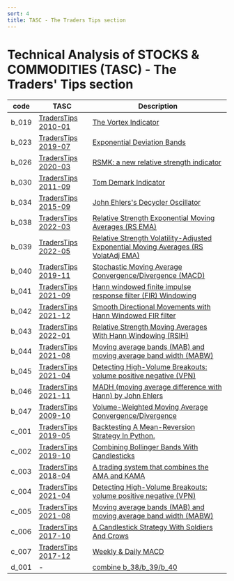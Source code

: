 ```yaml
---
sort: 4
title: TASC - The Traders Tips section 
---
```


# Technical Analysis of STOCKS & COMMODITIES (TASC) - The Traders' Tips section 



| code  | TASC  |  Description |
| ------------ | ------------ | ------------ | 
| b_019  | [TradersTips 2010-01](https://traders.com/Documentation/FEEDbk_docs/2010/01/TradersTips.html)  |  [The Vortex Indicator](../technical_indicators/b_019_1_vortex_intro_tasc201001/b_019_1_vortex_intro_tasc201001.md) |
| b_023  | [TradersTips 2019-07](https://traders.com/documentation/feedbk_docs/2019/07/traderstips.html)  |  [Exponential Deviation Bands](../technical_indicators/b_023_1_exponential-deviation-bands_intro_tasc201907/b_023_1_exponential-deviation-bands_intro_tasc201907.md) |
| b_026  | [TradersTips 2020-03](https://traders.com/Documentation/FEEDbk_docs/2020/03/TradersTips.html)  |  [RSMK: a new relative strength indicator](../technical_indicators/b_026_1_rsmk_intro_tasc202003/b_026_1_rsmk_intro_tasc202003.md) |
| b_030  | [TradersTips 2011-09](http://traders.com/documentation/feedbk_docs/2011/09/traderstips.html)   | [Tom Demark Indicator](../technical_indicators/b_030_1_demark_intro_tasc201109/b_030_1_demark_intro_tasc201109.md) |
| b_034  | [TradersTips 2015-09](https://traders.com/documentation/feedbk_docs/2015/09/traderstips.html)  |[John Ehlers's Decycler Oscillator](../technical_indicators/b_034_1_decycler-oscillator_intro_tasc201509/b_034_1_decycler-oscillator_intro_tasc201509.md) |
| b_038  | [TradersTips 2022-03](https://traders.com/Documentation/FEEDbk_docs/2022/03/TradersTips.html)   |[Relative Strength Exponential Moving Averages (RS EMA)](../technical_indicators/b_038_1_rs-ema_intro_tasc202205_v2/b_038_1_rs-ema_intro_tasc202205_v2.md)  |
| b_039  |  [TradersTips 2022-05](https://traders.com/Documentation/FEEDbk_docs/2022/05/TradersTips.html) |  [Relative Strength Volatility-Adjusted Exponential Moving Averages (RS VolatAdj EMA) ](../technical_indicators/b_039_1_rs-volat-adj-ema_intro_tasc202203/b_039_1_rs-volat-adj-ema_intro_tasc202203.md)  |
| b_040  |   [TradersTips 2019-11](https://traders.com/Documentation/FEEDbk_docs/2019/11/TradersTips.html)  | [Stochastic Moving Average Convergence/Divergence (MACD) ](../technical_indicators/b_040_1_stochastic-macd_intro_tasc201911/b_040_1_stochastic-macd_intro_tasc201911.md)  |
| b_041  | [TradersTips 2021-09](http://traders.com/Documentation/FEEDbk_docs/2021/09/TradersTips.html)  |  [Hann windowed finite impulse response filter (FIR) Windowing ](../technical_indicators/b_041_1_fir-windowing_intro_tasc202109/b_041_1_fir-windowing_intro_tasc202109.md) |
| b_042  | [TradersTips 2021-12](https://traders.com/Documentation/FEEDbk_docs/2021/12/TradersTips.html)  |  [Smooth Directional Movements with Hann Windowed FIR filter](../technical_indicators/b_042_1_dmh_intro_tasc202112/b_042_1_dmh_intro_tasc202112.md) |
| b_043  | [TradersTips 2022-01](https://traders.com/Documentation/FEEDbk_docs/2022/01/TradersTips.html)  |  [Relative Strength Moving Averages With Hann Windowing (RSIH) ](../technical_indicators/b_043_1_rsih_intro_tasc202201/b_043_1_rsih_intro_tasc202201.md) |
| b_044  | [TradersTips 2021-08](https://traders.com/Documentation/FEEDbk_docs/2021/08/TradersTips.html)  |  [Moving average bands (MAB) and moving average band width (MABW)  ](../technical_indicators/b_044_1_mab_intro_tasc202108/b_044_1_mab_intro_tasc202108.md) |
| b_045  | [TradersTips 2021-04](https://traders.com/Documentation/FEEDbk_docs/2021/04/TradersTips.html)  |  [Detecting High-Volume Breakouts: volume positive negative (VPN)](../technical_indicators/b_045_1_vpn_intro_tasc202104/b_045_1_vpn_intro_tasc202104.md) |
| b_046  | [TradersTips 2021-11](https://traders.com/Documentation/FEEDbk_docs/2021/11/TradersTips.html)  |  [MADH (moving average difference with Hann) by John Ehlers ](../technical_indicators/b_046_1_madh_intro_tasc202111/b_046_1_madh_intro_tasc202111.md) |
| b_047  | [TradersTips 2009-10](https://traders.com/documentation/feedbk_docs/2009/10/traderstips.html)  |  [Volume-Weighted Moving Average Convergence/Divergence ](../technical_indicators/b_047_1_vw_macd_intro_tasc200910/b_047_1_vw_macd_intro_tasc200910.md) |
| c_001  | [TradersTips 2019-05](https://traders.com/documentation/feedbk_docs/2019/05/traderstips.html)  |  [Backtesting A Mean-Reversion Strategy In Python.](../technical_indicators/c_001_tasc201905/c_001_tasc201905.md) |
| c_002  | [TradersTips 2019-10](https://traders.com/documentation/feedbk_docs/2019/10/traderstips.html)  |  [Combining Bollinger Bands With Candlesticks](../technical_indicators/c_002_tasc201905.md) |
| c_003  | [TradersTips 2018-04](https://traders.com/documentation/feedbk_docs/2018/04/traderstips.html)  |   [A trading system that combines the AMA and KAMA ](../technical_indicators/c_003_tasc201905.md) |
| c_004  | [TradersTips 2021-04](https://traders.com/Documentation/FEEDbk_docs/2021/04/TradersTips.html)  |  [Detecting High-Volume Breakouts: volume positive negative (VPN)](../technical_indicators/c_004_tasc202104.md) |
| c_005  | [TradersTips 2021-08](https://traders.com/Documentation/FEEDbk_docs/2021/08/TradersTips.html)  |  [Moving average bands (MAB) and moving average band width (MABW)](../technical_indicators/c_005_tasc202108.md) |
| c_006  | [TradersTips 2017-10](https://traders.com/Documentation/FEEDbk_docs/2017/10/TradersTips.html)  |  [A Candlestick Strategy With Soldiers And Crows](../technical_indicators/c_006_tasc201710.md) |
| c_007  | [TradersTips 2017-12](https://traders.com/Documentation/FEEDbk_docs/2017/12/TradersTips.html)  |  [Weekly & Daily MACD ](../technical_indicators/c_007_tasc201712.md) |
| d_001  |  - | [combine b_38/b_39/b_40](../technical_indicators/d_001_b38-b39-b40.md)  |
